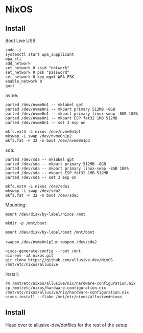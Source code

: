 # NixOS

## Install

Boot Live USB

```
sudo -i
systemctl start wpa_supplicant
wpa_cli
add_network
set_network 0 ssid "network"
set_network 0 psk "password"
set_network 0 key_mgmt WPA-PSK
enable_network 0
quit
```

nvme:
```
parted /dev/nvme0n1 -- mklabel gpt
parted /dev/nvme0n1 -- mkpart primary 512MB -8GB
parted /dev/nvme0n1 -- mkpart primary linux-swap -8GB 100%
parted /dev/nvme0n1 -- mkpart ESP fat32 1MB 512MB
parted /dev/nvme0n1 -- set 3 esp on

mkfs.ext4 -L nixos /dev/nvme0n1p1
mkswap -L swap /dev/nvme0n1p2
mkfs.fat -F 32 -n boot /dev/nvme0n1p3
```

sda:
```
parted /dev/sda -- mklabel gpt
parted /dev/sda -- mkpart primary 512MB -8GB
parted /dev/sda -- mkpart primary linux-swap -8GB 100%
parted /dev/sda -- mkpart ESP fat32 1MB 512MB
parted /dev/sda -- set 3 esp on

mkfs.ext4 -L nixos /dev/sda1
mkswap -L swap /dev/sda2
mkfs.fat -F 32 -n boot /dev/sda3
```

Mounting:
```
mount /dev/disk/by-label/nixos /mnt

mkdir -p /mnt/boot

mount /dev/disk/by-label/boot /mnt/boot
```

`swapon /dev/nvme0n1p2`
or
`swapon /dev/sda2`

```
nixos-generate-config --root /mnt
nix-env -iA nixos.git
git clone https://github.com/allusive-dev/NixOS /mnt/etc/nixos/allusive
```

Install:
```
rm /mnt/etc/nixos/allusive/nix/hardware-configuration.nix
cp /mnt/etc/nixos/hardware-configuration.nix /mnt/etc/nixos/allusive/nix/hardware-configuration.nix
nixos-install --flake /mnt/etc/nixos/allusive#nixos
```

## Install

Head over to allusive-dev/dotfiles for the rest of the setup.
